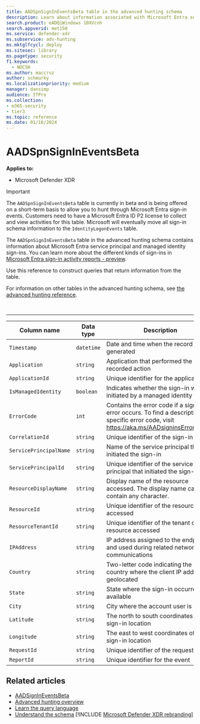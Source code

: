 ```yaml
---
title: AADSpnSignInEventsBeta table in the advanced hunting schema
description: Learn about information associated with Microsoft Entra service principal and managed identity sign-in events table.
search.product: eADQiWindows 10XVcnh
search.appverid: met150
ms.service: defender-xdr
ms.subservice: adv-hunting
ms.mktglfcycl: deploy
ms.sitesec: library
ms.pagetype: security
f1.keywords: 
  - NOCSH
ms.author: maccruz
author: schmurky
ms.localizationpriority: medium
manager: dansimp
audience: ITPro
ms.collection: 
- m365-security
- tier3
ms.topic: reference
ms.date: 01/16/2024
---
```


# AADSpnSignInEventsBeta

**Applies to:**
- Microsoft Defender XDR

> [!IMPORTANT]
> The `AADSpnSignInEventsBeta` table is currently in beta and is being offered on a short-term basis to allow you to hunt through Microsoft Entra sign-in events. Customers need to have a Microsoft Entra ID P2 license to collect and view activities for this table. Microsoft will eventually move all sign-in schema information to the `IdentityLogonEvents` table.

The `AADSpnSignInEventsBeta` table in the advanced hunting schema contains information about Microsoft Entra service principal and managed identity sign-ins. You can learn more about the different kinds of sign-ins in [Microsoft Entra sign-in activity reports - preview](/azure/active-directory/reports-monitoring/concept-all-sign-ins).

Use this reference to construct queries that return information from the table.

For information on other tables in the advanced hunting schema, see [the advanced hunting reference](/windows/security/threat-protection/microsoft-defender-atp/advanced-hunting-reference).

<br>

****

|Column name|Data type|Description|
|-----------|---------|-----------|
|`Timestamp`|`datetime`|Date and time when the record was generated|
|`Application`|`string`|Application that performed the recorded action|
|`ApplicationId`|`string`|Unique identifier for the application|
|`IsManagedIdentity`|`boolean`|Indicates whether the sign-in was initiated by a managed identity|
|`ErrorCode`|`int`|Contains the error code if a sign-in error occurs. To find a description of a specific error code, visit <https://aka.ms/AADsigninsErrorCodes>.|
|`CorrelationId`|`string`|Unique identifier of the sign-in event|
|`ServicePrincipalName`|`string`|Name of the service principal that initiated the sign-in|
|`ServicePrincipalId`|`string`|Unique identifier of the service principal that initiated the sign-in|
|`ResourceDisplayName`|`string`|Display name of the resource accessed. The display name can contain any character.|
|`ResourceId`|`string`|Unique identifier of the resource accessed|
|`ResourceTenantId`|`string`|Unique identifier of the tenant of the resource accessed|
|`IPAddress`|`string`|IP address assigned to the endpoint and used during related network communications|
|`Country`|`string`|Two-letter code indicating the country where the client IP address is geolocated|
|`State`|`string`|State where the sign-in occurred, if available|
|`City`|`string`|City where the account user is located|
|`Latitude`|`string`|The north to south coordinates of the sign-in location|
|`Longitude`|`string`|The east to west coordinates of the sign-in location|
|`RequestId`|`string`|Unique identifier of the request|
|`ReportId`|`string`|Unique identifier for the event|

## Related articles

- [AADSignInEventsBeta](./advanced-hunting-aadsignineventsbeta-table.md)
- [Advanced hunting overview](/windows/security/threat-protection/microsoft-defender-atp/advanced-hunting-overview)
- [Learn the query language](/windows/security/threat-protection/microsoft-defender-atp/advanced-hunting-query-language)
- [Understand the schema](/windows/security/threat-protection/microsoft-defender-atp/advanced-hunting-schema-reference)
[!INCLUDE [Microsoft Defender XDR rebranding](../includes/defender-m3d-techcommunity.md)]
